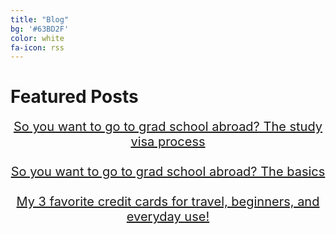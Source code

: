 ```yaml
---
title: "Blog"
bg: '#63BD2F'
color: white
fa-icon: rss
---
```


# Featured Posts

<div style="text-align: center; font-size: 20px;text-decoration: none;">
<a href="https://blog.flynnrachel.com/visa/" target="_blank">So you want to go to grad school abroad? The study visa process</a>    
<br>
<br>
<a href="https://blog.flynnrachel.com/masters/" target="_blank">So you want to go to grad school abroad? The basics</a>  
<br>
<br>
<a href="https://blog.flynnrachel.com/credit-cards/" target="_blank">My 3 favorite credit cards for travel, beginners, and everyday use!</a>
</div>
